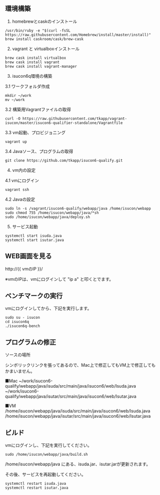 
## 環境構築

1. homebrewとcaskのインストール

````
/usr/bin/ruby -e "$(curl -fsSL https://raw.githubusercontent.com/Homebrew/install/master/install)"
brew install caskroom/cask/brew-cask
````

2. vagrant と virtualboxインストール

````
brew cask install virtualbox
brew cask install vagrant
brew cask install vagrant-manager
````


3. isucon6q環境の構築

3.1 ワークフォルダ作成
````
mkdir ~/work
mv ~/work
````

3.2 構築用Vagrantファイルの取得

````
curl -O https://raw.githubusercontent.com/tkapp/vagrant-isucon/master/isucon6-qualifier-standalone/Vagrantfile
````


3.3 vm起動、プロビジョニング
````
vagrant up
````


3.4 Javaソース、プログラムの取得

````
git clone https://github.com/tkapp/isucon6-qualify.git
````


4. vm内の設定

4.1 vmにログイン
````
vagrant ssh
````

4.2 Javaの設定
````
sudo ln -s /vagrant/isucon6-qualify/webapp/java /home/isucon/webapp
sudo chmod 755 /home/isucon/webapp/java/*sh
sudo /home/isucon/webapp/java/deploy.sh
````

5. サービス起動
````
systemctl start isuda.java
systemctl start isutar.java
````

## WEB画面を見る


http://{{ vmのIP }}/

※vmのIPは、vmにログインして "ip a" と叩くとでます。


## ベンチマークの実行

vmにログインしてから、下記を実行します。

````
sudo su - isucon
cd isucon6q
./isucon6q-bench
````

## プログラムの修正

ソースの場所

シンボリックリンクを張ってあるので、Mac上で修正してもVM上で修正してもかまいません。

■Mac
~/work/isucon6-qualify/webapp/java/isuda/src/main/java/isucon6/web/Isuda.java
~/work/isucon6-qualify/webapp/java/isutar/src/main/java/isucon6/web/Isutar.java

■VM
/home/isucon/webapp/java/isuda/src/main/java/isucon6/web/Isuda.java
/home/isucon/webapp/java/isutar/src/main/java/isucon6/web/Isutar.java


## ビルド

vmにログインし、下記を実行してください。

````
sudo /home/isucon/webapp/java/build.sh
````

/home/isucon/webapp/java にある、isuda.jar、isutar.jarが更新されます。

その後、サービスを再起動してください。

````
systemctl restart isuda.java
systemctl restart isutar.java
````
